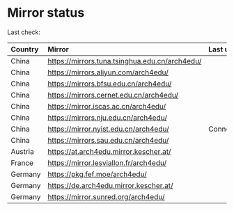 <script src="./time.js"></script>
# Mirror status
Last check: <script type="text/javascript">localize(1737808666.7351403);</script>

|Country|Mirror|Last update|
|:------|:-----|:----------|
|China|https://mirrors.tuna.tsinghua.edu.cn/arch4edu/|<script type="text/javascript">localize(1737787106);</script>|
|China|https://mirrors.aliyun.com/arch4edu/|<script type="text/javascript">localize(1737787106);</script>|
|China|https://mirrors.bfsu.edu.cn/arch4edu/|<script type="text/javascript">localize(1737744074);</script>|
|China|https://mirrors.cernet.edu.cn/arch4edu/|<script type="text/javascript">localize(1737787106);</script>|
|China|https://mirror.iscas.ac.cn/arch4edu/|<script type="text/javascript">localize(1737744074);</script>|
|China|https://mirrors.nju.edu.cn/arch4edu/|<script type="text/javascript">localize(1737700797);</script>|
|China|https://mirror.nyist.edu.cn/arch4edu/|ConnectionError|
|China|https://mirrors.sau.edu.cn/arch4edu/|<script type="text/javascript">localize(1731653531);</script>|
|Austria|https://at.arch4edu.mirror.kescher.at/|<script type="text/javascript">localize(1737787106);</script>|
|France|https://mirror.lesviallon.fr/arch4edu/|<script type="text/javascript">localize(1737744074);</script>|
|Germany|https://pkg.fef.moe/arch4edu/|<script type="text/javascript">localize(1737787106);</script>|
|Germany|https://de.arch4edu.mirror.kescher.at/|<script type="text/javascript">localize(1737787106);</script>|
|Germany|https://mirror.sunred.org/arch4edu/|<script type="text/javascript">localize(1737787106);</script>|

<script src="./tablefilter/tablefilter.js"></script>
<script src="./table.js"></script>